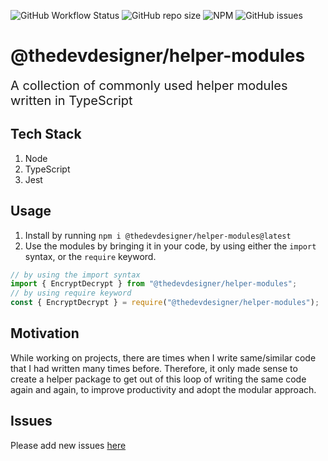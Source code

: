 ![GitHub Workflow Status](https://img.shields.io/github/workflow/status/the-devdesigner/helper-modules/Build?style=flat-square)
![GitHub repo size](https://img.shields.io/github/repo-size/the-devdesigner/helper-modules?style=flat-square)
![NPM](https://img.shields.io/npm/l/@thedevdesigner/helper-modules?style=flat-square)
![GitHub issues](https://img.shields.io/github/issues/the-devdesigner/helper-modules?color=orange&style=flat-square)

# @thedevdesigner/helper-modules

<span style="font-size: 20px">A collection of commonly used helper modules written in TypeScript</span>

## Tech Stack

1. Node
2. TypeScript
3. Jest

## Usage

1. Install by running `npm i @thedevdesigner/helper-modules@latest`
2. Use the modules by bringing it in your code, by using either the `import` syntax, or the `require` keyword.

```typescript
// by using the import syntax
import { EncryptDecrypt } from "@thedevdesigner/helper-modules";
// by using require keyword
const { EncryptDecrypt } = require("@thedevdesigner/helper-modules");
```

## Motivation

While working on projects, there are times when I write same/similar code that I had written many times before. Therefore, it only made sense to create a helper package to get out of this loop of writing the same code again and again, to improve productivity and adopt the modular approach.

## Issues

Please add new issues [here]

[here]: https://github.com/the-devdesigner/helper-modules/issues
